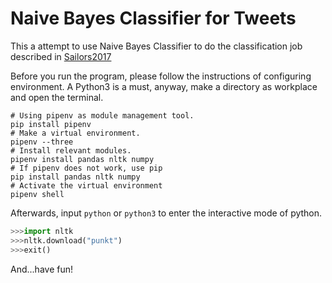 # Naive Bayes Classifier for Tweets
This a attempt to use Naive Bayes Classifier to do the classification job described in [Sailors2017](https://github.com/abisee/sailors2017)

Before you run the program, please follow the instructions of configuring environment.
A Python3 is a must, anyway, make a directory as workplace and open the terminal.
``` shell
# Using pipenv as module management tool.
pip install pipenv
# Make a virtual environment.
pipenv --three
# Install relevant modules.
pipenv install pandas nltk numpy
# If pipenv does not work, use pip
pip install pandas nltk numpy
# Activate the virtual environment
pipenv shell
```
Afterwards, input `python` or `python3` to enter the interactive mode of python.
``` python
>>>import nltk
>>>nltk.download("punkt")
>>>exit()
```
And...have fun!